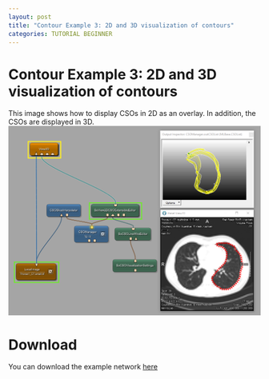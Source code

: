 ```yaml
---
layout: post
title: "Contour Example 3: 2D and 3D visualization of contours"
categories: TUTORIAL BEGINNER
---
```


# Contour Example 3: 2D and 3D visualization of contours
This image shows how to display CSOs in 2D as an overlay. In addition, the CSOs are displayed in 3D.
![Screenshot](./image.png)

# Download
You can download the example network [here](./ContourExample3.mlab)
